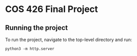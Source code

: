 # COS 426 Final Project

## Running the project
To run the project, navigate to the top-level directory and run: 
```
python3 -m http.server
```